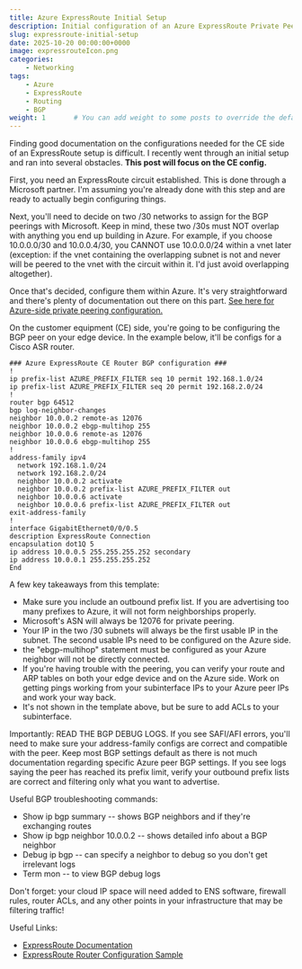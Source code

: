 ```yaml
---
title: Azure ExpressRoute Initial Setup
description: Initial configuration of an Azure ExpressRoute Private Peering
slug: expressroute-initial-setup
date: 2025-10-20 00:00:00+0000
image: expressrouteIcon.png
categories:
    - Networking
tags:
    - Azure
    - ExpressRoute
    - Routing
    - BGP
weight: 1       # You can add weight to some posts to override the default sorting (date descending)
---
```


Finding good documentation on the configurations needed for the CE side of an ExpressRoute setup is difficult. I recently went through an initial setup and ran into several obstacles. <b>This post will focus on the CE config.</b>

First, you need an ExpressRoute circuit established. This is done through a Microsoft partner. I'm assuming you're already done with this step and are ready to actually begin configuring things.

Next, you'll need to decide on two /30 networks to assign for the BGP peerings with Microsoft. Keep in mind, these two /30s must NOT overlap with anything you end up building in Azure. For example, if you choose 10.0.0.0/30 and 10.0.0.4/30, you CANNOT use 10.0.0.0/24 within a vnet later (exception: if the vnet containing the overlapping subnet is not and never will be peered to the vnet with the circuit within it. I'd just avoid overlapping altogether).

Once that's decided, configure them within Azure. It's very straightforward and there's plenty of documentation out there on this part. <a href="https://learn.microsoft.com/en-us/azure/expressroute/expressroute-howto-routing-portal-resource-manager" target="_blank">See here for Azure-side private peering configuration.</a>

On the customer equipment (CE) side, you're going to be configuring the BGP peer on your edge device. In the example below, it'll be configs for a Cisco ASR router. 

```
### Azure ExpressRoute CE Router BGP configuration ###
!
ip prefix-list AZURE_PREFIX_FILTER seq 10 permit 192.168.1.0/24
ip prefix-list AZURE_PREFIX_FILTER seq 20 permit 192.168.2.0/24
!
router bgp 64512
bgp log-neighbor-changes
neighbor 10.0.0.2 remote-as 12076
neighbor 10.0.0.2 ebgp-multihop 255
neighbor 10.0.0.6 remote-as 12076
neighbor 10.0.0.6 ebgp-multihop 255
!
address-family ipv4
  network 192.168.1.0/24
  network 192.168.2.0/24
  neighbor 10.0.0.2 activate
  neighbor 10.0.0.2 prefix-list AZURE_PREFIX_FILTER out
  neighbor 10.0.0.6 activate
  neighbor 10.0.0.6 prefix-list AZURE_PREFIX_FILTER out
exit-address-family
!
interface GigabitEthernet0/0/0.5
description ExpressRoute Connection
encapsulation dot1Q 5
ip address 10.0.0.5 255.255.255.252 secondary
ip address 10.0.0.1 255.255.255.252
End
```
A few key takeaways from this template:
- Make sure you include an outbound prefix list. If you are advertising too many prefixes to Azure, it will not form neighborships properly.
- Microsoft's ASN will always be 12076 for private peering.
- Your IP in the two /30 subnets will always be the first usable IP in the subnet. The second usable IPs need to be configured on the Azure side.
- the "ebgp-multihop" statement must be configured as your Azure neighbor will not be directly connected.
- If you're having trouble with the peering, you can verify your route and ARP tables on both your edge device and on the Azure side. Work on getting pings working from your subinterface IPs to your Azure peer IPs and work your way back.
- It's not shown in the template above, but be sure to add ACLs to your subinterface.
 
Importantly: READ THE BGP DEBUG LOGS. If you see SAFI/AFI errors, you'll need to make sure your address-family configs are correct and compatible with the peer. Keep most BGP settings default as there is not much documentation regarding specific Azure peer BGP settings. If you see logs saying the peer has reached its prefix limit, verify your outbound prefix lists are correct and filtering only what you want to advertise.
 

Useful BGP troubleshooting commands:
- Show ip bgp summary -- shows BGP neighbors and if they're exchanging routes
- Show ip bgp neighbor 10.0.0.2 -- shows detailed info about a BGP neighbor
- Debug ip bgp -- can specify a neighbor to debug so you don't get irrelevant logs
- Term mon -- to view BGP debug logs

Don't forget: your cloud IP space will need added to ENS software, firewall rules, router ACLs, and any other points in your infrastructure that may be filtering traffic!

Useful Links:
- <a href="https://learn.microsoft.com/en-us/azure/expressroute/" target="_blank">ExpressRoute Documentation</a>
- <a href="https://learn.microsoft.com/en-us/azure/expressroute/expressroute-config-samples-routing" target="_blank">ExpressRoute Router Configuration Sample</a>
